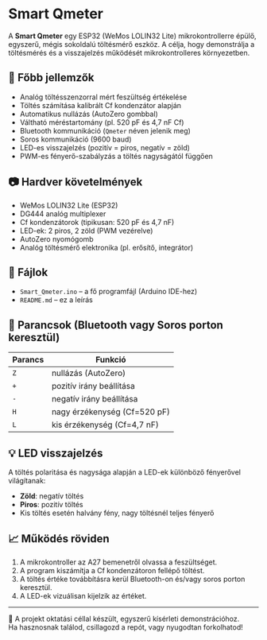 # Smart Qmeter

A **Smart Qmeter** egy ESP32 (WeMos LOLIN32 Lite) mikrokontrollerre épülő, egyszerű, mégis sokoldalú töltésmérő eszköz. A célja, hogy demonstrálja a töltésmérés és a visszajelzés működését mikrokontrolleres környezetben.

## 🔧 Főbb jellemzők

- Analóg töltésszenzorral mért feszültség értékelése
- Töltés számítása kalibrált Cf kondenzátor alapján
- Automatikus nullázás (AutoZero gombbal)
- Váltható méréstartomány (pl. 520 pF és 4,7 nF Cf)
- Bluetooth kommunikáció (`Qmeter` néven jelenik meg)
- Soros kommunikáció (9600 baud)
- LED-es visszajelzés (pozitív = piros, negatív = zöld)
- PWM-es fényerő-szabályzás a töltés nagyságától függően

## 📷 Hardver követelmények

- WeMos LOLIN32 Lite (ESP32)
- DG444 analóg multiplexer
- Cf kondenzátorok (tipikusan: 520 pF és 4,7 nF)
- LED-ek: 2 piros, 2 zöld (PWM vezérelve)
- AutoZero nyomógomb
- Analóg töltésmérő elektronika (pl. erősítő, integrátor)

## 📂 Fájlok

- `Smart_Qmeter.ino` – a fő programfájl (Arduino IDE-hez)
- `README.md` – ez a leírás

## 🔌 Parancsok (Bluetooth vagy Soros porton keresztül)

| Parancs | Funkció              |
|--------|----------------------|
| `Z`    | nullázás (AutoZero)  |
| `+`    | pozitív irány beállítása |
| `-`    | negatív irány beállítása |
| `H`    | nagy érzékenység (Cf=520 pF) |
| `L`    | kis érzékenység (Cf=4,7 nF)  |

## 💡 LED visszajelzés

A töltés polaritása és nagysága alapján a LED-ek különböző fényerővel világítanak:
- **Zöld**: negatív töltés
- **Piros**: pozitív töltés
- Kis töltés esetén halvány fény, nagy töltésnél teljes fényerő

## 📈 Működés röviden

1. A mikrokontroller az A27 bemenetről olvassa a feszültséget.
2. A program kiszámítja a Cf kondenzátoron fellépő töltést.
3. A töltés értéke továbbításra kerül Bluetooth-on és/vagy soros porton keresztül.
4. A LED-ek vizuálisan kijelzik az értéket.

---

📌 A projekt oktatási céllal készült, egyszerű kísérleti demonstrációhoz.  
Ha hasznosnak találod, csillagozd a repót, vagy nyugodtan forkolhatod!
